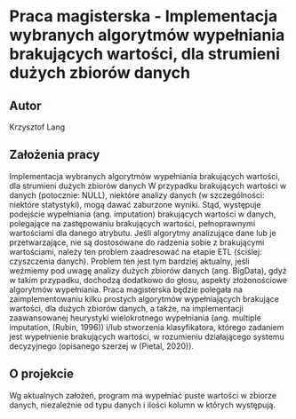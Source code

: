 # Praca magisterska - Implementacja wybranych algorytmów wypełniania brakujących wartości, dla strumieni dużych zbiorów danych

## Autor

Krzysztof Lang

## Założenia pracy

Implementacja wybranych algorytmów wypełniania brakujących wartości, dla strumieni dużych zbiorów danych
W przypadku brakujących wartości w danych (potocznie: NULL), niektóre analizy danych (w szczególności: niektóre statystyki), mogą dawać zaburzone wyniki. Stąd, występuje podejście wypełniania (ang. imputation) brakujących wartości w danych, polegające na zastępowaniu brakujących wartości, pełnoprawnymi wartościami dla danego atrybutu. Jeśli algorytmy analizujące dane lub je przetwarzające, nie są dostosowane do radzenia sobie z brakującymi wartościami, należy ten problem zaadresować na etapie ETL (ściślej: czyszczenia danych). Problem ten jest tym bardziej aktualny, jeśli weźmiemy pod uwagę analizy dużych zbiorów danych (ang. BigData), gdyż w takim przypadku, dochodzą dodatkowo do głosu, aspekty złożonościowe algorytmów wypełniania. Praca magisterska będzie polegała na zaimplementowaniu kilku prostych algorytmów wypełniających brakujące wartości, dla dużych zbiorów danych, a także, na implementacji zaawansowanej heurystyki wielokrotnego wypełniania (ang. multiple imputation, (Rubin, 1996)) i/lub stworzenia klasyfikatora, którego zadaniem jest wypełnienie brakujących wartości, w rozumieniu działającego systemu decyzyjnego (opisanego szerzej w (Pietal, 2020)).

## O projekcie

Wg aktualnych założeń, program ma wypełniać puste wartości w zbiorze danych, niezależnie od typu danych i ilości kolumn w których występują.
